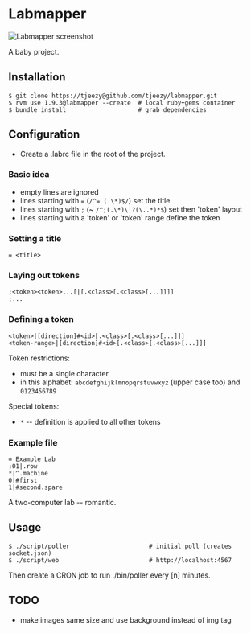 Labmapper
=========

![Labmapper screenshot](https://github.com/tjeezy/labmapper/raw/master/screenshot.png "Labmapper screenshot")

A baby project.

Installation
------------

    $ git clone https://tjeezy@github.com/tjeezy/labmapper.git
    $ rvm use 1.9.3@labmapper --create  # local ruby+gems container
    $ bundle install                    # grab dependencies

Configuration
-------------

- Create a <labname>.labrc file in the root of the project.

### Basic idea

- empty lines are ignored
- lines starting with `=` (`/^= (.\*)$/`) set the title
- lines starting with `;` (~ `/^;(.\*)\|?(\..*)*$`) set then 'token' layout
- lines starting with a 'token' or 'token' range define the token

### Setting a title

    = <title>

### Laying out tokens

    ;<token><token>...[|[.<class>[.<class>[...]]]]
    ;...

### Defining a token

    <token>|[direction]#<id>[.<class>[.<class>[...]]]
    <token-range>|[direction]#<id>[.<class>[.<class>[...]]]

Token restrictions:

- must be a single character
- in this alphabet: `abcdefghijklmnopqrstuvwxyz` (upper case too) and `0123456789`

Special tokens:

- `*` -- definition is applied to all other tokens

### Example file

    = Example Lab
    ;01|.row
    *|^.machine
    0|#first
    1|#second.spare

A two-computer lab -- romantic.


Usage
-----

    $ ./script/poller                      # initial poll (creates socket.json)
    $ ./script/web                         # http://localhost:4567

Then create a CRON job to run ./bin/poller every [n] minutes.

TODO
----

- make images same size and use background instead of img tag
